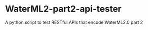 WaterML2-part2-api-tester
=========================

A python script to test RESTful APIs that encode WaterML2.0 part 2
